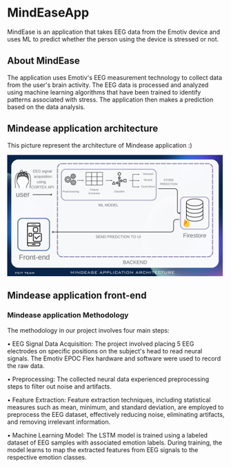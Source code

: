 # MindEaseApp
MindEase is an application that takes EEG data from the Emotiv device and uses ML to predict whether the person using the device is stressed or not.

## About MindEase
The application uses Emotiv's EEG measurement technology to collect data from the user's brain activity. The EEG data is processed and analyzed using machine learning algorithms that have been trained to identify patterns associated with stress. The application then makes a prediction based on the data analysis.

## Mindease application architecture

This picture represent the architecture of Mindease application :)

<div>
  <img src="photo/application architecture.jpg" width="500" hight="300">
</div>

## Mindease application front-end 


### Mindease application Methodology

The methodology in our project involves four main steps: 

• EEG Signal Data Acquisition: The project involved placing 5 EEG electrodes on 
specific positions on the subject's head to read neural signals. The Emotiv EPOC Flex 
hardware and software were used to record the raw data.

• Preprocessing: The collected neural data experienced preprocessing steps to filter out 
noise and artifacts.

• Feature Extraction: Feature extraction techniques, including statistical measures such as 
mean, minimum, and standard deviation, are employed to preprocess the EEG dataset, 
effectively reducing noise, eliminating artifacts, and removing irrelevant information.

• Machine Learning Model: The LSTM model is trained using a labeled dataset of EEG 
samples with associated emotion labels. During training, the model learns to map the 
extracted features from EEG signals to the respective emotion classes.
